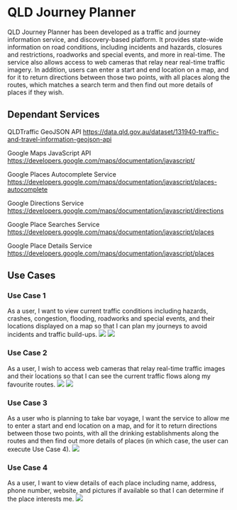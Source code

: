 # QLD Journey Planner

QLD Journey Planner has been developed as a traffic and journey information service, and discovery-based platform. It provides state-wide information on road conditions, including incidents and hazards, closures and restrictions, roadworks and special events, and more in real-time. The service also allows access to web cameras that relay near real-time traffic imagery. In addition, users can enter a start and end location on a map, and for it to return directions between those two points, with all places along the routes, which matches a search term and then find out more details of places if they wish.

## Dependant Services

QLDTraffic GeoJSON API
https://data.qld.gov.au/dataset/131940-traffic-and-travel-information-geojson-api 

Google Maps JavaScript API
https://developers.google.com/maps/documentation/javascript/ 

Google Places Autocomplete Service
https://developers.google.com/maps/documentation/javascript/places-autocomplete

Google Directions Service
https://developers.google.com/maps/documentation/javascript/directions

Google Place Searches Service
https://developers.google.com/maps/documentation/javascript/places

Google Place Details Service
https://developers.google.com/maps/documentation/javascript/places


## Use Cases

### Use Case 1
As a user, I want to view current traffic conditions including hazards, crashes, congestion, flooding, roadworks and special events, and their locations displayed on a map so that I can plan my journeys to avoid incidents and traffic build-ups.
![](https://github.com/qdzungpham/QLDJourneyPlanner/blob/master/images/2.PNG)
![](https://github.com/qdzungpham/QLDJourneyPlanner/blob/master/images/3.PNG)

### Use Case 2
As a user, I wish to access web cameras that relay real-time traffic images and their locations so that I can see the current traffic flows along my favourite routes.
![](https://github.com/qdzungpham/QLDJourneyPlanner/blob/master/images/4.PNG)
![](https://github.com/qdzungpham/QLDJourneyPlanner/blob/master/images/5.PNG)
### Use Case 3 
As a user who is planning to take bar voyage, I want the service to allow me to enter a start and end location on a map, and for it to return directions between those two points, with all the drinking establishments along the routes and then find out more details of places (in which case, the user can execute Use Case 4).
![](https://github.com/qdzungpham/QLDJourneyPlanner/blob/master/images/6.PNG)

### Use Case 4
As a user, I want to view details of each place including name, address, phone number, website, and pictures if available so that I can determine if the place interests me.
![](https://github.com/qdzungpham/QLDJourneyPlanner/blob/master/images/7.PNG)


